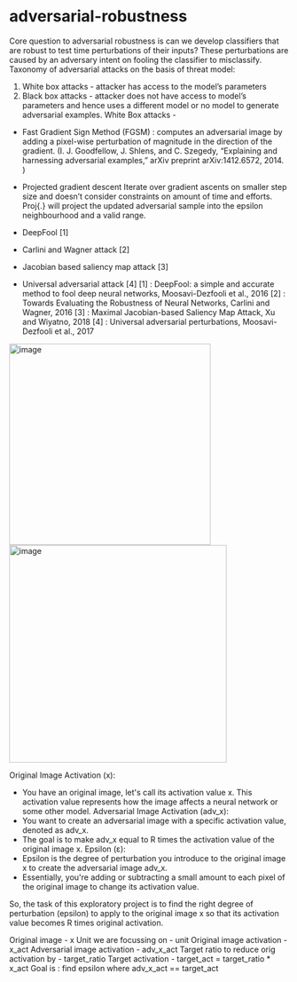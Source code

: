 # adversarial-robustness

Core question to adversarial robustness is can we develop classifiers that are robust to test time perturbations of their inputs? These perturbations are caused by an adversary intent on fooling the classifier to misclassify. 
Taxonomy of adversarial attacks on the basis of threat model:
1. White box attacks - attacker has access to the model’s parameters
2. Black box attacks - attacker does not have access to model’s parameters and hence uses a different model or no model to generate adversarial examples. 
White Box attacks - 
* Fast Gradient Sign Method (FGSM) : computes an adversarial image by adding a pixel-wise perturbation of magnitude in the direction of the gradient. (I. J. Goodfellow, J. Shlens, and C. Szegedy, “Explaining and harnessing adversarial examples,” arXiv preprint arXiv:1412.6572, 2014. )

* Projected gradient descent
Iterate over gradient ascents on smaller step size and doesn’t consider constraints on amount of time and efforts. Proj{.} will project the updated adversarial sample into the epsilon neighbourhood and a valid range. 
* DeepFool [1]
* Carlini and Wagner attack [2]
* Jacobian based saliency map attack [3]
* Universal adversarial attack [4]
[1] : DeepFool: a simple and accurate method to fool deep neural networks, Moosavi-Dezfooli et al., 2016
[2] : Towards Evaluating the Robustness of Neural Networks, Carlini and Wagner, 2016
[3] : Maximal Jacobian-based Saliency Map Attack, Xu and Wiyatno, 2018
[4] : Universal adversarial perturbations, Moosavi-Dezfooli et al., 2017

<img width="363" alt="image" src="https://github.com/geetHonve/adversarial-robustness/assets/123307246/fd1f09c5-949f-43de-ad3b-c1989bcc4d20">

<img width="392" alt="image" src="https://github.com/geetHonve/adversarial-robustness/assets/123307246/32afc5b6-ebf0-4095-ae3b-19b0b10e4ff5">

Original Image Activation (x):
   - You have an original image, let's call its activation value x. This activation value represents how the image affects a neural network or some other model.
Adversarial Image Activation (adv_x):
   - You want to create an adversarial image with a specific activation value, denoted as adv_x.
   - The goal is to make adv_x equal to R times the activation value of the original image x.
Epsilon (ε):
   - Epsilon is the degree of perturbation you introduce to the original image x to create the adversarial image adv_x.
   - Essentially, you're adding or subtracting a small amount to each pixel of the original image to change its activation value.

So, the task of this exploratory project is to find the right degree of perturbation (epsilon) to apply to the original image x so that its activation value becomes R times original activation.

Original image - x
Unit we are focussing on - unit
Original image activation - x_act
Adversarial image activation - adv_x_act
Target ratio to reduce orig activation by - target_ratio
Target activation - target_act = target_ratio * x_act
Goal is : find epsilon where adv_x_act == target_act


